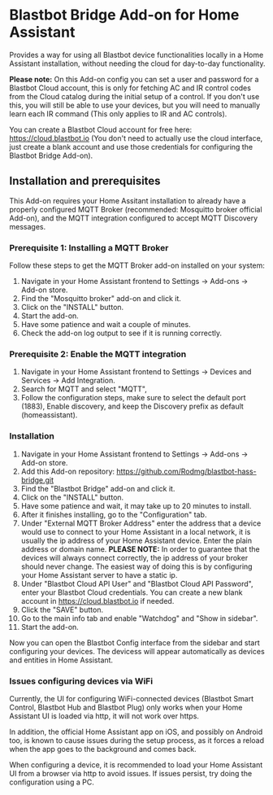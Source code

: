# Blastbot Bridge Add-on for Home Assistant

Provides a way for using all Blastbot device functionalities locally in a Home Assistant installation, without needing the cloud for day-to-day functionality.

**Please note:** On this Add-on config you can set a user and password for a Blastbot Cloud account, this is only for fetching AC and IR control codes from the Cloud catalog during the initial setup of a control. If you don't use this, you will still be able to use your devices, but you will need to manually learn each IR command (This only applies to IR and AC controls).

You can create a Blastbot Cloud account for free here: https://cloud.blastbot.io (You don't need to actually use the cloud interface, just create a blank account and use those credentials for configuring the Blastbot Bridge Add-on).

## Installation and prerequisites

This Add-on requires your Home Assitant installation to already have a properly configured MQTT Broker (recommended: Mosquitto broker official Add-on), and the MQTT integration configured to accept MQTT Discovery messages.

### Prerequisite 1: Installing a MQTT Broker

Follow these steps to get the MQTT Broker add-on installed on your system:

1. Navigate in your Home Assistant frontend to Settings -> Add-ons -> Add-on store.
2. Find the "Mosquitto broker" add-on and click it.
3. Click on the "INSTALL" button.
4. Start the add-on.
5. Have some patience and wait a couple of minutes.
6. Check the add-on log output to see if it is running correctly.

### Prerequisite 2: Enable the MQTT integration

1. Navigate in your Home Assistant frontend to Settings -> Devices and Services -> Add Integration.
2. Search for MQTT and select "MQTT",
3. Follow the configuration steps, make sure to select the default port (1883), Enable discovery, and keep the Discovery prefix as default (homeassistant).

### Installation

1. Navigate in your Home Assistant frontend to Settings -> Add-ons -> Add-on store.
2. Add this Add-on repository: https://github.com/Rodmg/blastbot-hass-bridge.git
3. Find the "Blastbot Bridge" add-on and click it.
4. Click on the "INSTALL" button.
5. Have some patience and wait, it may take up to 20 minutes to install.
6. After it finishes installing, go to the "Configuration" tab.
7. Under "External MQTT Broker Address" enter the address that a device would use to connect to your Home Assistant in a local network, it is usually the ip address of your Home Assistant device. Enter the plain address or domain name. **PLEASE NOTE:** In order to guarantee that the devices will always connect correctly, the ip address of your broker should never change. The easiest way of doing this is by configuring your Home Assistant server to have a static ip.
8. Under "Blastbot Cloud API User" and "Blastbot Cloud API Password", enter your Blastbot Cloud credentials. You can create a new blank account in https://cloud.blastbot.io if needed.
9. Click the "SAVE" button.
10. Go to the main info tab and enable "Watchdog" and "Show in sidebar".
11. Start the add-on.

Now you can open the Blastbot Config interface from the sidebar and start configuring your devices. The devicess will appear automatically as devices and entities in Home Assistant.

### Issues configuring devices via WiFi

Currently, the UI for configuring WiFi-connected devices (Blastbot Smart Control, Blastbot Hub and Blastbot Plug) only works when your Home Assistant UI is loaded via http, it will not work over https.

In addition, the official Home Assistant app on iOS, and possibly on Android too, is known to cause issues during the setup process, as it forces a reload when the app goes to the background and comes back.

When configuring a device, it is recommended to load your Home Assistant UI from a browser via http to avoid issues. If issues persist, try doing the configuration using a PC.
